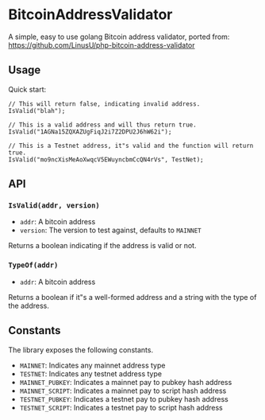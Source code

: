 # BitcoinAddressValidator

A simple, easy to use golang Bitcoin address validator, ported from:
https://github.com/LinusU/php-bitcoin-address-validator


## Usage

Quick start:

```golang
// This will return false, indicating invalid address.
IsValid("blah");

// This is a valid address and will thus return true.
IsValid("1AGNa15ZQXAZUgFiqJ2i7Z2DPU2J6hW62i");

// This is a Testnet address, it"s valid and the function will return true.
IsValid("mo9ncXisMeAoXwqcV5EWuyncbmCcQN4rVs", TestNet);
```

## API

### `IsValid(addr, version)`

- `addr`: A bitcoin address
- `version`: The version to test against, defaults to `MAINNET`

Returns a boolean indicating if the address is valid or not.

### `TypeOf(addr)`

- `addr`: A bitcoin address

Returns a boolean if it"s a well-formed address and a string with the type of the address.

## Constants

The library exposes the following constants.

- `MAINNET`: Indicates any mainnet address type
- `TESTNET`: Indicates any testnet address type
- `MAINNET_PUBKEY`: Indicates a mainnet pay to pubkey hash address
- `MAINNET_SCRIPT`: Indicates a mainnet pay to script hash address
- `TESTNET_PUBKEY`: Indicates a testnet pay to pubkey hash address
- `TESTNET_SCRIPT`: Indicates a testnet pay to script hash address
